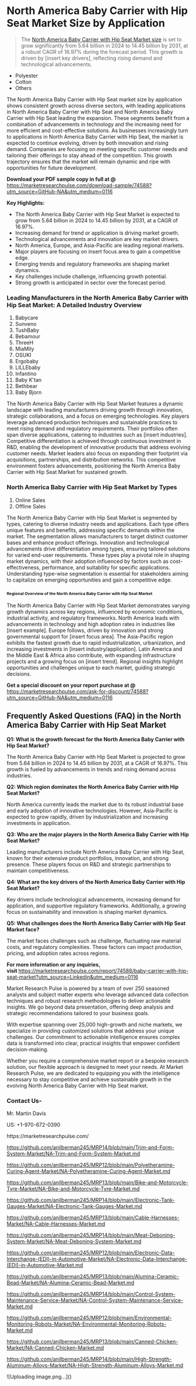 <h1>North America Baby Carrier with Hip Seat Market&nbsp;Size by Application</h1><blockquote><p>The <a href="https://marketresearchpulse.com/download-sample/74588?utm_source=GitHub-NA&amp;utm_medium=0116">North America Baby Carrier with Hip Seat Market size</a> is set to grow significantly from 5.64 billion in 2024 to 14.45 billion by 2031, at a robust CAGR of 16.97% during the forecast period. This growth is driven by [insert key drivers], reflecting rising demand and technological advancements.</p></blockquote><ul><li>Polyester<li> Cotton<li> Others</li></ul><p>The North America Baby Carrier with Hip Seat market size by application shows consistent growth across diverse sectors, with leading applications in North America Baby Carrier with Hip Seat and North America Baby Carrier with Hip Seat leading the expansion. These segments benefit from a combination of advancements in technology and the increasing need for more efficient and cost-effective solutions. As businesses increasingly turn to applications in North America Baby Carrier with Hip Seat, the market is expected to continue evolving, driven by both innovation and rising demand. Companies are focusing on meeting specific customer needs and tailoring their offerings to stay ahead of the competition. This growth trajectory ensures that the market will remain dynamic and ripe with opportunities for future development.</p><p><strong>Download your PDF sample copy in full at @ </strong><a href="https://marketresearchpulse.com/download-sample/74588?utm_source=GitHub-NA&amp;utm_medium=0116">https://marketresearchpulse.com/download-sample/74588?utm_source=GitHub-NA&amp;utm_medium=0116</a></p><p><strong>Key Highlights: </strong></p><ul><li>The North America Baby Carrier with Hip Seat Market is expected to grow from 5.64 billion in 2024 to 14.45 billion by 2031, at a CAGR of 16.97%.</li><li>Increasing demand for trend or application is driving market growth.</li><li>Technological advancements and innovation are key market drivers.</li><li>North America, Europe, and Asia-Pacific are leading regional markets.</li><li>Major players are focusing on insert focus area to gain a competitive edge.</li><li>Emerging trends and regulatory frameworks are shaping market dynamics.</li><li>Key challenges include challenge, influencing growth potential.</li><li>Strong growth is anticipated in sector over the forecast period.</li></ul><h3>Leading Manufacturers in the North America Baby Carrier with Hip Seat Market: A Detailed Industry Overview</h3><ol><li>Babycare</li><li>Sunveno</li><li>TushBaby</li><li>Bebamour</li><li>ThreeH</li><li>MiaMily</li><li>OSUKI</li><li>Ergobaby</li><li>LILLEbaby</li><li>Infantino</li><li>Baby K'tan</li><li>Bethbear</li><li>Baby Bjorn</li></ol><div class="flex max-w-full flex-col flex-grow"><div class="min-h-8 text-message flex w-full flex-col items-end gap-2 whitespace-normal break-words [.text-message+&amp;]:mt-5" dir="auto" data-message-author-role="assistant" data-message-id="fd8432e4-4910-450d-b182-61b7bfb0a01f" data-message-model-slug="gpt-4o"><div class="flex w-full flex-col gap-1 empty:hidden first:pt-[3px]"><div class="markdown prose w-full break-words dark:prose-invert light"><p>The North America Baby Carrier with Hip Seat Market features a dynamic landscape with leading manufacturers driving growth through innovation, strategic collaborations, and a focus on emerging technologies. Key players leverage advanced production techniques and sustainable practices to meet rising demand and regulatory requirements. Their portfolios often span diverse applications, catering to industries such as [insert industries]. Competitive differentiation is achieved through continuous investment in R&amp;D, enabling the development of innovative products that address evolving customer needs. Market leaders also focus on expanding their footprint via acquisitions, partnerships, and distribution networks. This competitive environment fosters advancements, positioning the North America Baby Carrier with Hip Seat Market for sustained growth.</p></div></div></div></div><h3>North America Baby Carrier with Hip Seat Market by Types</h3><ol><li>Online Sales<li> Offline Sales</li></ol><div class="flex max-w-full flex-col flex-grow"><div class="min-h-8 text-message flex w-full flex-col items-end gap-2 whitespace-normal break-words [.text-message+&amp;]:mt-5" dir="auto" data-message-author-role="assistant" data-message-id="084470be-0bb7-4664-bddf-5156b4f41249" data-message-model-slug="gpt-4o-mini"><div class="flex w-full flex-col gap-1 empty:hidden first:pt-[3px]"><div class="markdown prose w-full break-words dark:prose-invert light"><p>The North America Baby Carrier with Hip Seat Market is segmented by types, catering to diverse industry needs and applications. Each type offers unique features and benefits, addressing specific demands within the market. The segmentation allows manufacturers to target distinct customer bases and enhance product offerings. Innovation and technological advancements drive differentiation among types, ensuring tailored solutions for varied end-user requirements. These types play a pivotal role in shaping market dynamics, with their adoption influenced by factors such as cost-effectiveness, performance, and suitability for specific applications. Understanding type-wise segmentation is essential for stakeholders aiming to capitalize on emerging opportunities and gain a competitive edge.</p></div></div></div></div><h3><span style="font-size: 11px;">Regional Overview of the North America Baby Carrier with Hip Seat Market</span></h3><div class="flex max-w-full flex-col flex-grow"><div class="min-h-8 text-message flex w-full flex-col items-end gap-2 whitespace-normal break-words [.text-message+&amp;]:mt-5" dir="auto" data-message-author-role="assistant" data-message-id="e9038762-ce64-4e30-91c9-9bd413514231" data-message-model-slug="gpt-4o-mini"><div class="flex w-full flex-col gap-1 empty:hidden first:pt-[3px]"><div class="markdown prose w-full break-words dark:prose-invert light"><p>The North America Baby Carrier with Hip Seat Market demonstrates varying growth dynamics across key regions, influenced by economic conditions, industrial activity, and regulatory frameworks. North America leads with advancements in technology and high adoption rates in industries like [insert example]. Europe follows, driven by innovation and strong governmental support for [insert focus area]. The Asia-Pacific region exhibits the fastest growth due to rapid industrialization, urbanization, and increasing investments in [insert industry/application]. Latin America and the Middle East &amp; Africa also contribute, with expanding infrastructure projects and a growing focus on [insert trend]. Regional insights highlight opportunities and challenges unique to each market, guiding strategic decisions.</p></div></div></div></div><p><strong>Get a special discount on your report purchase at @ </strong><a href="https://marketresearchpulse.com/ask-for-discount/74588?utm_source=GitHub-NA&amp;utm_medium=0116">https://marketresearchpulse.com/ask-for-discount/74588?utm_source=GitHub-NA&amp;utm_medium=0116</a></p><h2>Frequently Asked Questions (FAQ) in the North America Baby Carrier with Hip Seat Market</h2><p><strong>Q1: What is the growth forecast for the North America Baby Carrier with Hip Seat Market?</strong></p><p>The North America Baby Carrier with Hip Seat Market is projected to grow from 5.64 billion in 2024 to 14.45 billion by 2031, at a CAGR of 16.97%. This growth is fueled by advancements in trends and rising demand across industries.</p><p><strong>Q2: Which region dominates the North America Baby Carrier with Hip Seat Market?</strong></p><p>North America currently leads the market due to its robust industrial base and early adoption of innovative technologies. However, Asia-Pacific is expected to grow rapidly, driven by industrialization and increasing investments in application.</p><p><strong>Q3: Who are the major players in the North America Baby Carrier with Hip Seat Market?</strong></p><p>Leading manufacturers include North America Baby Carrier with Hip Seat, known for their extensive product portfolios, innovation, and strong presence. These players focus on R&amp;D and strategic partnerships to maintain competitiveness.</p><p><strong>Q4: What are the key drivers of the North America Baby Carrier with Hip Seat Market?</strong></p><p>Key drivers include technological advancements, increasing demand for application, and supportive regulatory frameworks. Additionally, a growing focus on sustainability and innovation is shaping market dynamics.</p><p><strong>Q5: What challenges does the North America Baby Carrier with Hip Seat Market face?</strong></p><p>The market faces challenges such as challenge, fluctuating raw material costs, and regulatory complexities. These factors can impact production, pricing, and adoption rates across regions.</p><p><strong>For more information or any inquiries, visit&nbsp;</strong><a href="https://marketresearchpulse.com/report/74588/baby-carrier-with-hip-seat-market?utm_source=Linkedin&utm_medium=0116">https://marketresearchpulse.com/report/74588/baby-carrier-with-hip-seat-market?utm_source=Linkedin&utm_medium=0116</a></p><p>Market Research Pulse is powered by a team of over 250 seasoned analysts and subject matter experts who leverage advanced data collection techniques and robust research methodologies to deliver actionable insights. We go beyond data presentation, offering deep analysis and strategic recommendations tailored to your business goals.</p><p>With expertise spanning over 25,000 high-growth and niche markets, we specialize in providing customized solutions that address your unique challenges. Our commitment to actionable intelligence ensures complex data is transformed into clear, practical insights that empower confident decision-making.</p><p>Whether you require a comprehensive market report or a bespoke research solution, our flexible approach is designed to meet your needs. At Market Research Pulse, we are dedicated to equipping you with the intelligence necessary to stay competitive and achieve sustainable growth in the evolving North America Baby Carrier with Hip Seat market.</p><h3><strong>Contact Us-</strong></h3><p>Mr. Martin Davis</p><p>US: +1-970-672-0390</p><p>https://marketresearchpulse.com/</p><p><a href="https://github.com/anilberman245/MRP14/blob/main/Trim-and-Form-System-Market/NA-Trim-and-Form-System-Market.md">https://github.com/anilberman245/MRP14/blob/main/Trim-and-Form-System-Market/NA-Trim-and-Form-System-Market.md</a></p><p><a href="https://github.com/anilberman245/MRP12/blob/main/Polyetheramine-Curing-Agent-Market/NA-Polyetheramine-Curing-Agent-Market.md">https://github.com/anilberman245/MRP12/blob/main/Polyetheramine-Curing-Agent-Market/NA-Polyetheramine-Curing-Agent-Market.md</a></p><p><a href="https://github.com/anilberman245/MRP13/blob/main/Bike-and-Motorcycle-Tyre-Market/NA-Bike-and-Motorcycle-Tyre-Market.md">https://github.com/anilberman245/MRP13/blob/main/Bike-and-Motorcycle-Tyre-Market/NA-Bike-and-Motorcycle-Tyre-Market.md</a></p><p><a href="https://github.com/anilberman245/MRP14/blob/main/Electronic-Tank-Gauges-Market/NA-Electronic-Tank-Gauges-Market.md">https://github.com/anilberman245/MRP14/blob/main/Electronic-Tank-Gauges-Market/NA-Electronic-Tank-Gauges-Market.md</a></p><p><a href="https://github.com/anilberman245/MRP13/blob/main/Cable-Harnesses-Market/NA-Cable-Harnesses-Market.md">https://github.com/anilberman245/MRP13/blob/main/Cable-Harnesses-Market/NA-Cable-Harnesses-Market.md</a></p><p><a href="https://github.com/anilberman245/MRP14/blob/main/Meat-Deboning-System-Market/NA-Meat-Deboning-System-Market.md">https://github.com/anilberman245/MRP14/blob/main/Meat-Deboning-System-Market/NA-Meat-Deboning-System-Market.md</a></p><p><a href="https://github.com/anilberman245/MRP12/blob/main/Electronic-Data-Interchange-(EDI)-in-Automotive-Market/NA-Electronic-Data-Interchange-(EDI)-in-Automotive-Market.md">https://github.com/anilberman245/MRP12/blob/main/Electronic-Data-Interchange-(EDI)-in-Automotive-Market/NA-Electronic-Data-Interchange-(EDI)-in-Automotive-Market.md</a></p><p><a href="https://github.com/anilberman245/MRP13/blob/main/Alumina-Ceramic-Bead-Market/NA-Alumina-Ceramic-Bead-Market.md">https://github.com/anilberman245/MRP13/blob/main/Alumina-Ceramic-Bead-Market/NA-Alumina-Ceramic-Bead-Market.md</a></p><p><a href="https://github.com/anilberman245/MRP14/blob/main/Control-System-Maintenance-Service-Market/NA-Control-System-Maintenance-Service-Market.md">https://github.com/anilberman245/MRP14/blob/main/Control-System-Maintenance-Service-Market/NA-Control-System-Maintenance-Service-Market.md</a></p><p><a href="https://github.com/anilberman245/MRP12/blob/main/Environmental-Monitoring-Robots-Market/NA-Environmental-Monitoring-Robots-Market.md">https://github.com/anilberman245/MRP12/blob/main/Environmental-Monitoring-Robots-Market/NA-Environmental-Monitoring-Robots-Market.md</a></p><p><a href="https://github.com/anilberman245/MRP13/blob/main/Canned-Chicken-Market/NA-Canned-Chicken-Market.md">https://github.com/anilberman245/MRP13/blob/main/Canned-Chicken-Market/NA-Canned-Chicken-Market.md</a></p><p><a href="https://github.com/anilberman245/MRP14/blob/main/High-Strength-Aluminum-Alloys-Market/NA-High-Strength-Aluminum-Alloys-Market.md">https://github.com/anilberman245/MRP14/blob/main/High-Strength-Aluminum-Alloys-Market/NA-High-Strength-Aluminum-Alloys-Market.md</a></p>
![Uploading image.png…]()

